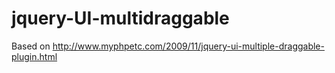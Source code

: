jquery-UI-multidraggable
========================
Based on http://www.myphpetc.com/2009/11/jquery-ui-multiple-draggable-plugin.html